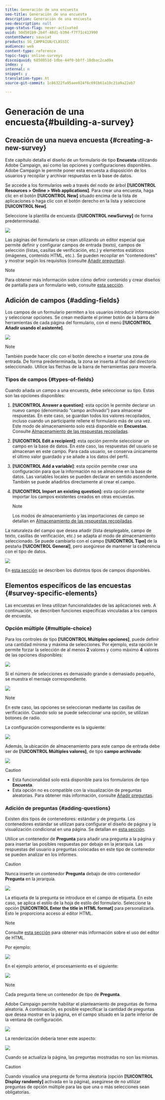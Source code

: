 ```yaml
---
title: Generación de una encuesta
seo-title: Generación de una encuesta
description: Generación de una encuesta
seo-description: null
page-status-flag: never-activated
uuid: 50d501b9-2b4f-48d1-b394-f7f71c413990
contentOwner: sauviat
products: SG_CAMPAIGN/CLASSIC
audience: web
content-type: reference
topic-tags: online-surveys
discoiquuid: 6850851d-1dbe-44f0-bbff-18dbac2cad9a
index: y
internal: n
snippet: y
translation-type: ht
source-git-commit: 1c86322fa95aee024f6c691b61a10c21a9a22eb7

---
```



# Generación de una encuesta{#building-a-survey}

## Creación de una nueva encuesta {#creating-a-new-survey}

Este capítulo detalla el diseño de un formulario de tipo **Encuesta** utilizando Adobe Campaign, así como las opciones y configuraciones disponibles. Adobe Campaign le permite poner esta encuesta a disposición de los usuarios y recopilar y archivar respuestas en la base de datos.

Se accede a los formularios web a través del nodo de árbol **[!UICONTROL Resources > Online > Web applications]**. Para crear una encuesta, haga clic en el botón **[!UICONTROL New]** situado encima de la lista de aplicaciones o haga clic con el botón derecho en la lista y seleccione **[!UICONTROL New]**.

Seleccione la plantilla de encuesta (**[!UICONTROL newSurvey]** de forma predeterminada).

![](assets/s_ncs_admin_survey_select_template.png)

Las páginas del formulario se crean utilizando un editor especial que permite definir y configurar campos de entrada (texto), campos de selección (listas, casillas de verificación, etc.) y elementos estáticos (imágenes, contenido HTML, etc.). Se pueden recopilar en “contenedores” y mostrar según los requisitos (consulte [Añadir preguntas](#adding-questions)).

>[!NOTE]
>
>Para obtener más información sobre cómo definir contenido y crear diseños de pantalla para un formulario web, consulte [esta sección](../../web/using/about-web-forms.md).

## Adición de campos {#adding-fields}

Los campos de un formulario permiten a los usuarios introducir información y seleccionar opciones. Se crean mediante el primer botón de la barra de herramientas de cada página del formulario, con el menú **[!UICONTROL Añadir usando el asistente]**.

![](assets/s_ncs_admin_survey_add_field_menu.png)

>[!NOTE]
>
>También puede hacer clic con el botón derecho e insertar una zona de entrada. De forma predeterminada, la zona se inserta al final del directorio seleccionado. Utilice las flechas de la barra de herramientas para moverla.

### Tipos de campos {#types-of-fields}

Cuando añada un campo a una encuesta, debe seleccionar su tipo. Estas son las opciones disponibles:

1. **[!UICONTROL Answer a question]**: esta opción le permite declarar un nuevo campo (denominado “campo archivado”) para almacenar respuestas. En este caso, se guardan todos los valores recopilados, incluso cuando un participante rellene el formulario más de una vez. Este modo de almacenamiento solo está disponible en **Encuestas**. Consulte [Almacenamiento de las respuestas recopiladas](../../web/using/managing-answers.md#storing-collected-answers).
1. **[!UICONTROL Edit a recipient]**: esta opción permite seleccionar un campo en la base de datos. En este caso, las respuestas del usuario se almacenan en este campo. Para cada usuario, se conserva únicamente el último valor guardado y se añade a los datos del perfil.
1. **[!UICONTROL Add a variable]**: esta opción permite crear una configuración para que la información no se almacene en la base de datos. Las variables locales se pueden declarar en sentido ascendente. También se puede añadirlos directamente al crear el campo.
1. **[!UICONTROL Import an existing question]**: esta opción permite importar los campos existentes creados en otras encuestas.

   >[!NOTE]
   >
   >Los modos de almacenamiento y las importaciones de campo se detallan en [Almacenamiento de las respuestas recopiladas](../../web/using/managing-answers.md#storing-collected-answers).

La naturaleza del campo que desea añadir (lista desplegable, campo de texto, casillas de verificación, etc.) se adapta al modo de almacenamiento seleccionado. Se puede cambiarlo con el campo **[!UICONTROL Tipo]** de la pestaña **[!UICONTROL General]**, pero asegúrese de mantener la coherencia con el tipo de datos.

![](assets/s_ncs_admin_survey_change_type.png)

En [esta sección](../../web/using/about-web-forms.md) se describen los distintos tipos de campos disponibles.

## Elementos específicos de las encuestas {#survey-specific-elements}

Las encuestas en línea utilizan funcionalidades de las aplicaciones web. A continuación, se describen funciones específicas vinculadas a los campos de encuesta.

### Opción múltiple {#multiple-choice}

Para los controles de tipo **[!UICONTROL Múltiples opciones]**, puede definir una cantidad mínima y máxima de selecciones. Por ejemplo, esta opción le permite forzar la selección de al menos **2** valores y como máximo **4** valores de las opciones disponibles:

![](assets/s_ncs_admin_survey_multichoice_ex1.png)

Si el número de selecciones es demasiado grande o demasiado pequeño, se muestra el mensaje correspondiente.

![](assets/s_ncs_admin_survey_multichoice_ex2.png)

>[!NOTE]
>
>En este caso, las opciones se seleccionan mediante las casillas de verificación. Cuando solo se puede seleccionar una opción, se utilizan botones de radio.

La configuración correspondiente es la siguiente:

![](assets/s_ncs_admin_survey_multichoice_ex3.png)

Además, la ubicación de almacenamiento para este campo de entrada debe ser de **[!UICONTROL Múltiples valores]**, de tipo **campo archivado**:

![](assets/s_ncs_admin_survey_multiple_values_field.png)

>[!CAUTION]
>
>* Esta funcionalidad solo está disponible para los formularios de tipo **Encuesta**.
>* Esta opción no es compatible con la visualización de preguntas aleatorias. Para obtener más información, consulte [Añadir preguntas](#adding-questions).


### Adición de preguntas {#adding-questions}

Existen dos tipos de contenedores: estándar y de pregunta. Los contenedores estándar se utilizan para configurar el diseño de página y la visualización condicional en una página. Se detallan en [esta sección](../../web/using/about-web-forms.md).

Utilice un contenedor de **Pregunta** para añadir una pregunta a la página y para insertar las posibles respuestas por debajo en la jerarquía. Las respuestas del usuario a preguntas colocadas en este tipo de contenedor se pueden analizar en los informes.

>[!CAUTION]
>
>Nunca inserte un contenedor **Pregunta** debajo de otro contenedor **Pregunta** en la jerarquía.

![](assets/s_ncs_admin_question_label.png)

La etiqueta de la pregunta se introduce en el campo de etiqueta. En este caso, se aplica el estilo de la hoja de estilo del formulario. Seleccione la opción **[!UICONTROL Enter the title in HTML format]** para personalizarla. Esto le proporciona acceso al editor HTML.

>[!NOTE]
>
>Consulte [esta sección](../../web/using/about-web-forms.md) para obtener más información sobre el uso del editor de HTML.

Por ejemplo:

![](assets/s_ncs_admin_survey_containers_qu_arbo.png)

En el ejemplo anterior, el procesamiento es el siguiente:

![](assets/s_ncs_admin_survey_containers_qu_ex.png)

>[!NOTE]
>
>Cada pregunta tiene un contenedor de tipo de **Pregunta**.

Adobe Campaign permite habilitar el planteamiento de preguntas de forma aleatoria. A continuación, es posible especificar la cantidad de preguntas que desea mostrar en la página, en el campo situado en la parte inferior de la ventana de configuración.

![](assets/s_ncs_admin_survey_containers_qu_display.png)

La renderización debería tener este aspecto:

![](assets/s_ncs_admin_survey_containers_qu_display_rendering.png)

Cuando se actualiza la página, las preguntas mostradas no son las mismas.

>[!CAUTION]
>
>Cuando visualice una pregunta de forma aleatoria (opción **[!UICONTROL Display randomly]** activada en la página), asegúrese de no utilizar preguntas de opción múltiple para las que una o más selecciones sean obligatorias.

